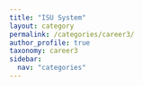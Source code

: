 ```yaml
---
title: "ISU System"
layout: category
permalink: /categories/career3/
author_profile: true
taxonomy: career3
sidebar:
  nav: "categories"
---
```

